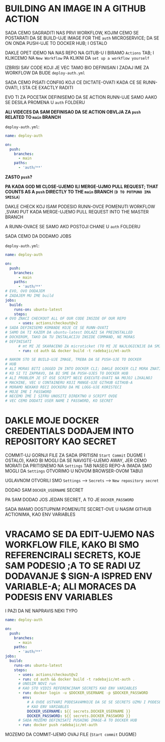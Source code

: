 # BUILDING AN IMAGE IN A GITHUB ACTION

SADA CEMO SAGRADITI NAS PRVI WORKFLOW, KOJIM CEMO SE POSTARATI DA SE BUILD-UJE IMAGE FOR THE `auth` MICROSERVICE; DA SE ON ONDA PUSH-UJE TO DOCKER HUB; I OSTALO

DAKLE OPET IDEMO NA NAS REPO NA GITUB-U I BIRAMO `Actions` TAB; I KLIKCEMO NA `New Workflow` PA KLIKNI DA `set up a workflow yourself`

IZBRISI SAV CODE KOJI JE VEC TAMO BIO DEFINISAN I ZADAJ IME ZA WORKFLOW DA BUDE `deploy-auth.yml`

SADA CEMO PISATI CONFIIG KOJI CE DICTATE-OVATI KADA CE SE RUNN-OVATI, I STA CE EXACTLY RADITI

EVO TI ZA POCETAK DEFINISEMO DA SE ACTION RUNN-UJE SAMO AAKO SE DESILA PROMENA U `auth` FOLDERU

**ALI VIDECES DA SAM DEFINISAO DA SE ACTION OBVLJA ZA `push` RELATED TO `main` BRANCH**

`deploy-auth.yml`:

```yml
name: deploy-auth

on:
  push:
    branches:
      - main
    paths:
      - 'auth/**'
```

**ZASTO `push`?**

**PA KADA GOD MI CLOSE-UJEMO ILI MERGE-UJMO PULL REQUEST; THAT COUNTS AS A `push` DIRECTLY TO THE `main` BRANCH** (**`D TO POTPUNO IMA SMISLA`**)

DAKLE CHECK KOJ ISAM PODESIO RUNN-OVCE POMENUTI WORKFLOW ,SVAKI PUT KADA MERGE-UJEMO PULL REQUEST INTO THE MASTER BRANCH

A RUNN-OVACE SE SAMO AKO POSTOJI CHANE U `auth` FOLDERU

SADA CEMO DA DODAMO JOBS

`deploy-auth.yml`:

```yml
name: deploy-auth

on:
  push:
    branches:
      - main
    paths:
      - 'auth/**'
# EVO, OVO DODAJEM
# ZADAJEM MU IME build
jobs:
  build:
    runs-on: ubuntu-latest
    steps:
# OVO ZNACI CHECKOUT ALL OF OUR CODE INSIDE OF OUR REPO
      - uses: actions/checkout@v2
# SADA DEFINISEMO KOMANDE KOJE CE SE RUNN-OVATI
# SAMO DA TI KAZEM DA ubuntu-latest DOLAZI SA PREINSTALLED 
# DOCKEROM, TAKO DA TU INSTALACIJU INSIDE COMMAND, NE MORAS
# DEFINISATI 
      # mt MI JE SKARACENO ZA microticket (TO MI JE NAJLOGICNIJE DA SMISLIM)      
      - run: cd auth && docker build -t radebajic/mt-auth 

# NAKON STO SE BUILD-UJE IMAGE, TREBA DA SE PUSH-UJE TO DOCKER 
# HUB
# ALI MORAS BITI LOGGED IN INTO DOCKER CLI; DAKLE DOCKER CLI MORA ZNATI
# KO SI TI ZAPRAVO, DA BI SME DA PUSH-UJES TO DOCKER HUB
# ALI PROBLEM JE ST OSE SCRIPT NECE EXECUTE-OVATI NA MOJOJ LIKALNOJ
# MACHINE, VEC U CONTAINERU KOJI MANGE-UJE GITHUB GITHUB-A
# MORAMO NEKAKO RECI DOCKERU DA ME LOGG-UJE KORISTECI
# MOJE IME I PASSWORD
# NECEMO IME I SIFRU UNOSITI DIREKTNO U SCRIPT OVDE
# VEC CEMO DODATI USER NAME I PASSWORD, KO SECRET
```

# DAKLE MOJE DOCKER CREDENTIALS DODAJEM INTO REPOSITORY KAO SECRET

COMMIT-UJ GORNJI FILE ZA SADA (PRITISNI `Start Commit` DUGME I OSTALO), KAKO BI MOGLI DA SE NAVIGTE-UJEMO AWAY, JER CEMO MORATI DA PRITISNEMO NA `Settings` TAB NASEG REPO-A (MADA SMO MOGLI DA `Settings` OTVORIMO U NOVOM BROWSER-OVOM TABU)

UGLAVNOM OTVORILI SMO `Settings` --> `Secrets` --> `New repository secret`

DODAO SAM `DOCKER_USERNAME` SECRET

PA SAM DODAO JOS JEDAN SECRET, A TO JE `DOCKER_PASSWORD`

SADA IMAMO DOSTUPNIM POMENUTE SECRET-OVE U NASIM GITHUB ACTIONIMA, KAO ENV VARIABLES

# VRACAMO SE DA EDIT-UJEMO NAS WORKFLOW FILE, KAKO BI SMO REFERENCIRALI SECRETS, KOJE SAM PODESIO ;A TO SE RADI UZ DODAVANJE $ SIGN-A ISPRED ENV VARIABLE-A; ALI MORACES DA PODESIS ENV VARIABLES

I PAZI DA NE NAPRAVIS NEKI TYPO

```yml
name: deploy-auth

on:
  push:
    branches:
      - main
    paths:
      - 'auth/**'
jobs:
  build:
    runs-on: ubuntu-latest
    steps:
      - uses: actions/checkout@v2   
      - run: cd auth && docker build -t radebajic/mt-auth .
      # UNOSIM NOVI run
      # KAO STO VIDIS REFERENCIRAM SECRETS KAO ENV VARIABLES
      - run: docker login -u $DOCKER_USERNAME -p $DOCKER_PASSWORD
        env:
          # A OVDE USTVARI PODESAVAMKOJE DA SE SE SECRETS UZMU I PODESE
          # KAO ENV VARIABLES
          DOCKER_USERNAME: ${{ secrets.DOCKER_USERNAME }}
          DOCKER_PASSWORD: ${{ secrets.DOCKER_PASSWORD }}
      # SADA MOZEMO DEFINISATI PUSHING IMAGE-A TO DOCKER HUB
      - run: docker push radebajic/mt-auth
```

MOZEMO DA COMMIT-IJEMO OVAJ FILE (`Start commit` DUGME)

